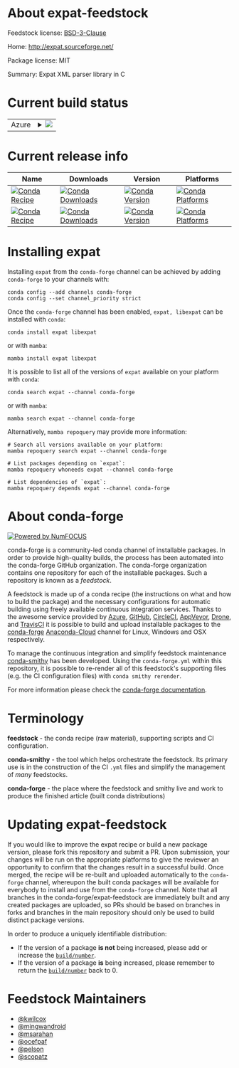 About expat-feedstock
=====================

Feedstock license: [BSD-3-Clause](https://github.com/conda-forge/expat-feedstock/blob/main/LICENSE.txt)

Home: http://expat.sourceforge.net/

Package license: MIT

Summary: Expat XML parser library in C

Current build status
====================


<table>
    
  <tr>
    <td>Azure</td>
    <td>
      <details>
        <summary>
          <a href="https://dev.azure.com/conda-forge/feedstock-builds/_build/latest?definitionId=276&branchName=main">
            <img src="https://dev.azure.com/conda-forge/feedstock-builds/_apis/build/status/expat-feedstock?branchName=main">
          </a>
        </summary>
        <table>
          <thead><tr><th>Variant</th><th>Status</th></tr></thead>
          <tbody><tr>
              <td>linux_64</td>
              <td>
                <a href="https://dev.azure.com/conda-forge/feedstock-builds/_build/latest?definitionId=276&branchName=main">
                  <img src="https://dev.azure.com/conda-forge/feedstock-builds/_apis/build/status/expat-feedstock?branchName=main&jobName=linux&configuration=linux%20linux_64_" alt="variant">
                </a>
              </td>
            </tr><tr>
              <td>linux_aarch64</td>
              <td>
                <a href="https://dev.azure.com/conda-forge/feedstock-builds/_build/latest?definitionId=276&branchName=main">
                  <img src="https://dev.azure.com/conda-forge/feedstock-builds/_apis/build/status/expat-feedstock?branchName=main&jobName=linux&configuration=linux%20linux_aarch64_" alt="variant">
                </a>
              </td>
            </tr><tr>
              <td>linux_ppc64le</td>
              <td>
                <a href="https://dev.azure.com/conda-forge/feedstock-builds/_build/latest?definitionId=276&branchName=main">
                  <img src="https://dev.azure.com/conda-forge/feedstock-builds/_apis/build/status/expat-feedstock?branchName=main&jobName=linux&configuration=linux%20linux_ppc64le_" alt="variant">
                </a>
              </td>
            </tr><tr>
              <td>osx_64</td>
              <td>
                <a href="https://dev.azure.com/conda-forge/feedstock-builds/_build/latest?definitionId=276&branchName=main">
                  <img src="https://dev.azure.com/conda-forge/feedstock-builds/_apis/build/status/expat-feedstock?branchName=main&jobName=osx&configuration=osx%20osx_64_" alt="variant">
                </a>
              </td>
            </tr><tr>
              <td>osx_arm64</td>
              <td>
                <a href="https://dev.azure.com/conda-forge/feedstock-builds/_build/latest?definitionId=276&branchName=main">
                  <img src="https://dev.azure.com/conda-forge/feedstock-builds/_apis/build/status/expat-feedstock?branchName=main&jobName=osx&configuration=osx%20osx_arm64_" alt="variant">
                </a>
              </td>
            </tr><tr>
              <td>win_64</td>
              <td>
                <a href="https://dev.azure.com/conda-forge/feedstock-builds/_build/latest?definitionId=276&branchName=main">
                  <img src="https://dev.azure.com/conda-forge/feedstock-builds/_apis/build/status/expat-feedstock?branchName=main&jobName=win&configuration=win%20win_64_" alt="variant">
                </a>
              </td>
            </tr>
          </tbody>
        </table>
      </details>
    </td>
  </tr>
</table>

Current release info
====================

| Name | Downloads | Version | Platforms |
| --- | --- | --- | --- |
| [![Conda Recipe](https://img.shields.io/badge/recipe-expat-green.svg)](https://anaconda.org/conda-forge/expat) | [![Conda Downloads](https://img.shields.io/conda/dn/conda-forge/expat.svg)](https://anaconda.org/conda-forge/expat) | [![Conda Version](https://img.shields.io/conda/vn/conda-forge/expat.svg)](https://anaconda.org/conda-forge/expat) | [![Conda Platforms](https://img.shields.io/conda/pn/conda-forge/expat.svg)](https://anaconda.org/conda-forge/expat) |
| [![Conda Recipe](https://img.shields.io/badge/recipe-libexpat-green.svg)](https://anaconda.org/conda-forge/libexpat) | [![Conda Downloads](https://img.shields.io/conda/dn/conda-forge/libexpat.svg)](https://anaconda.org/conda-forge/libexpat) | [![Conda Version](https://img.shields.io/conda/vn/conda-forge/libexpat.svg)](https://anaconda.org/conda-forge/libexpat) | [![Conda Platforms](https://img.shields.io/conda/pn/conda-forge/libexpat.svg)](https://anaconda.org/conda-forge/libexpat) |

Installing expat
================

Installing `expat` from the `conda-forge` channel can be achieved by adding `conda-forge` to your channels with:

```
conda config --add channels conda-forge
conda config --set channel_priority strict
```

Once the `conda-forge` channel has been enabled, `expat, libexpat` can be installed with `conda`:

```
conda install expat libexpat
```

or with `mamba`:

```
mamba install expat libexpat
```

It is possible to list all of the versions of `expat` available on your platform with `conda`:

```
conda search expat --channel conda-forge
```

or with `mamba`:

```
mamba search expat --channel conda-forge
```

Alternatively, `mamba repoquery` may provide more information:

```
# Search all versions available on your platform:
mamba repoquery search expat --channel conda-forge

# List packages depending on `expat`:
mamba repoquery whoneeds expat --channel conda-forge

# List dependencies of `expat`:
mamba repoquery depends expat --channel conda-forge
```


About conda-forge
=================

[![Powered by
NumFOCUS](https://img.shields.io/badge/powered%20by-NumFOCUS-orange.svg?style=flat&colorA=E1523D&colorB=007D8A)](https://numfocus.org)

conda-forge is a community-led conda channel of installable packages.
In order to provide high-quality builds, the process has been automated into the
conda-forge GitHub organization. The conda-forge organization contains one repository
for each of the installable packages. Such a repository is known as a *feedstock*.

A feedstock is made up of a conda recipe (the instructions on what and how to build
the package) and the necessary configurations for automatic building using freely
available continuous integration services. Thanks to the awesome service provided by
[Azure](https://azure.microsoft.com/en-us/services/devops/), [GitHub](https://github.com/),
[CircleCI](https://circleci.com/), [AppVeyor](https://www.appveyor.com/),
[Drone](https://cloud.drone.io/welcome), and [TravisCI](https://travis-ci.com/)
it is possible to build and upload installable packages to the
[conda-forge](https://anaconda.org/conda-forge) [Anaconda-Cloud](https://anaconda.org/)
channel for Linux, Windows and OSX respectively.

To manage the continuous integration and simplify feedstock maintenance
[conda-smithy](https://github.com/conda-forge/conda-smithy) has been developed.
Using the ``conda-forge.yml`` within this repository, it is possible to re-render all of
this feedstock's supporting files (e.g. the CI configuration files) with ``conda smithy rerender``.

For more information please check the [conda-forge documentation](https://conda-forge.org/docs/).

Terminology
===========

**feedstock** - the conda recipe (raw material), supporting scripts and CI configuration.

**conda-smithy** - the tool which helps orchestrate the feedstock.
                   Its primary use is in the construction of the CI ``.yml`` files
                   and simplify the management of *many* feedstocks.

**conda-forge** - the place where the feedstock and smithy live and work to
                  produce the finished article (built conda distributions)


Updating expat-feedstock
========================

If you would like to improve the expat recipe or build a new
package version, please fork this repository and submit a PR. Upon submission,
your changes will be run on the appropriate platforms to give the reviewer an
opportunity to confirm that the changes result in a successful build. Once
merged, the recipe will be re-built and uploaded automatically to the
`conda-forge` channel, whereupon the built conda packages will be available for
everybody to install and use from the `conda-forge` channel.
Note that all branches in the conda-forge/expat-feedstock are
immediately built and any created packages are uploaded, so PRs should be based
on branches in forks and branches in the main repository should only be used to
build distinct package versions.

In order to produce a uniquely identifiable distribution:
 * If the version of a package **is not** being increased, please add or increase
   the [``build/number``](https://docs.conda.io/projects/conda-build/en/latest/resources/define-metadata.html#build-number-and-string).
 * If the version of a package **is** being increased, please remember to return
   the [``build/number``](https://docs.conda.io/projects/conda-build/en/latest/resources/define-metadata.html#build-number-and-string)
   back to 0.

Feedstock Maintainers
=====================

* [@kwilcox](https://github.com/kwilcox/)
* [@mingwandroid](https://github.com/mingwandroid/)
* [@msarahan](https://github.com/msarahan/)
* [@ocefpaf](https://github.com/ocefpaf/)
* [@pelson](https://github.com/pelson/)
* [@scopatz](https://github.com/scopatz/)

